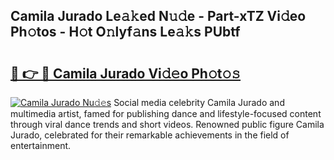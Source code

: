 ## Camila Jurado Le𝚊𝚔ed N𝚞𝚍e - Part-xTZ Vi𝚍eo Ph𝚘tos - H𝚘t O𝚗lyf𝚊ns Le𝚊𝚔s PUbtf

# <h2><a href="http://hf00ut.feru.top/?c=Camila+Jurado">🔗 👉 🔴 Camila Jurado Vi𝚍𝚎o Ph𝚘t𝚘𝚜</a></h2>

[![Camila Jurado Nu𝚍𝚎s](https://i.imgur.com/0TWrTi3.gif)](http://hf00ut.feru.top/?c=Camila+Jurado)
Social media celebrity Camila Jurado and multimedia artist, famed for publishing dance and lifestyle-focused content through viral dance trends and short videos. Renowned public figure Camila Jurado, celebrated for their remarkable achievements in the field of entertainment. 
